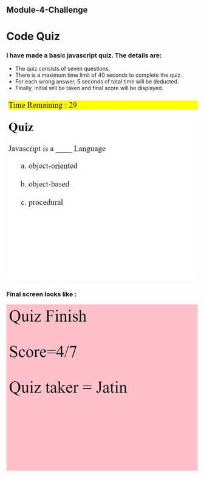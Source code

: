 ## Module-4-Challenge


# Code Quiz

### I have made a basic javascript quiz. The details are:

* The quiz consists of seven questions.
* There is a maximum time limit of 40 seconds to complete the quiz.
* For each wrong answer, 5 seconds of total time will be deducted.
* Finally, initial will be taken and final score will be displayed.

![alt text](./assets/images/pic1.JPG)

### Final screen looks like :

![alt text](./assets/images/pic2.JPG)

